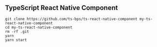 ## TypeScript React Native Component

```
git clone https://github.com/ts-bps/ts-react-native-component my-ts-react-native-component
cd my-ts-react-native-component
rm -rf .git
yarn
yarn start
```

